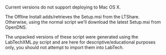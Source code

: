 Current versions do not support deploying to Mac OS X.

The Offline Install adds/retrieves the Setup.msi from the LTShare.  Otherwise, using the normal script we'll download the latest Setup.msi from OpenDNS.

The unpacked versions of these script were generated using the LabTechXML.py script and are here for descriptive/educational purposes only, you should not attempt to import them into LabTech.